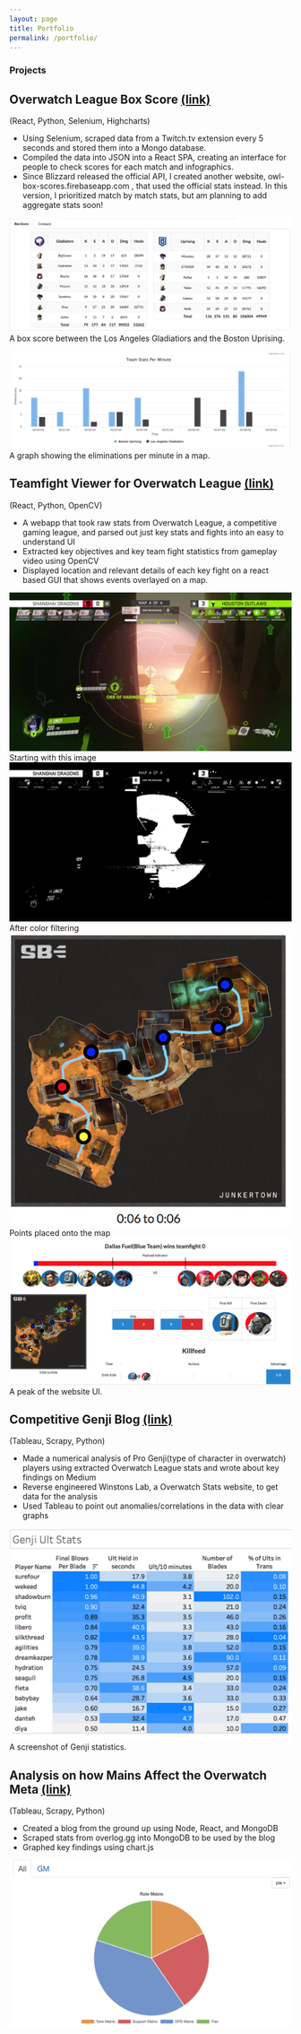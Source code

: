 ```yaml
---
layout: page
title: Portfolio
permalink: /portfolio/
---
```


### Projects




## Overwatch League Box Score [(link)](http://overwatch-live-stats.appspot.com/)

(React, Python, Selenium, Highcharts)

* Using Selenium, scraped data from a Twitch.tv extension every 5 seconds and stored them into a Mongo database.
* Compiled the data into JSON into a React SPA, creating an interface for people to check scores for each match and infographics.
* Since Blizzard released the official API, I created another website, owl-box-scores.firebaseapp.com , that used the official stats instead. In this version, I prioritized match by match stats, but am planning to add aggregate stats soon!

![filtered](/images/box_score.png)
A box score between the Los Angeles Gladiatiors and the Boston Uprising.

![teamfight](/images/graph.png)
A graph showing the eliminations per minute in a map.



## Teamfight Viewer for Overwatch League [(link)](https://teamfightviewer.herokuapp.com/)

(React, Python, OpenCV)

* A webapp that took raw stats from Overwatch League, a competitive gaming league, and parsed out just key stats and fights into an easy to understand UI
* Extracted key objectives and key team fight statistics from gameplay video using OpenCV
* Displayed location and relevant details of each key fight on a react based GUI that shows events overlayed on a map.

![filtered](/images/original.png)
Starting with this image
![colored](/images/filtered.png)
After color filtering
![colored](/images/map.png)
Points placed onto the map
![teamfight](/images/teamfight.png)
A peak of the website UI.


## Competitive Genji Blog [(link)](https://medium.com/@Cheraws/what-stats-make-the-best-genji-blades-in-owl-1e7496c7bb45)

(Tableau, Scrapy, Python)

* Made a numerical analysis of Pro Genji(type of character in overwatch) players using extracted Overwatch League stats and wrote about key findings on Medium
* Reverse engineered Winstons Lab, a Overwatch Stats website, to get data for the analysis
* Used Tableau to point out  anomalies/correlations in the data with clear graphs

![teamfight](/images/tableau.png)
A screenshot of Genji statistics.

## Analysis on how Mains Affect the Overwatch Meta [(link)](https://passintotheiris.herokuapp.com/)
(Tableau, Scrapy, Python)

* Created a blog from the ground up using Node, React, and MongoDB 
* Scraped stats from overlog.gg into MongoDB to be used by the blog
* Graphed key findings using chart.js

![An example graph of what I showed in chart.js](/images/pie.png)





